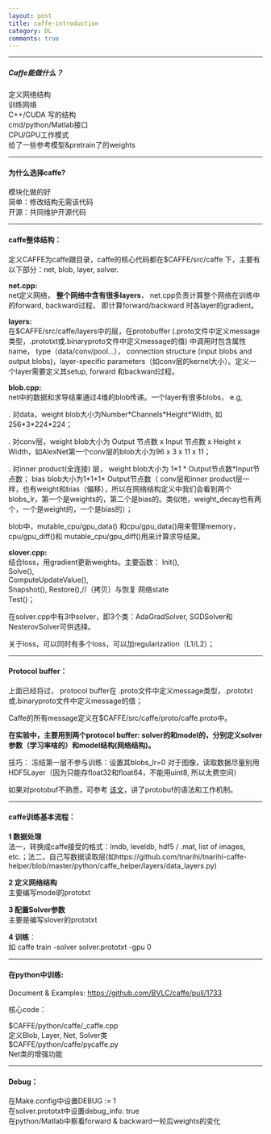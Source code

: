 ```yaml
---
layout: post
title: caffe-introduction
category: DL
comments: true
---
```


***
##### Caffe能做什么？

定义网络结构     
训练网络     
C++/CUDA 写的结构     
cmd/python/Matlab接口     
CPU/GPU工作模式      
给了一些参考模型&pretrain了的weights     
***
#### 为什么选择caffe?

模块化做的好  
简单：修改结构无需该代码  
开源：共同维护开源代码  
***
#### caffe整体结构：

定义CAFFE为caffe跟目录，caffe的核心代码都在$CAFFE/src/caffe 下，主要有以下部分：net, blob, layer, solver.

**net.cpp:**  
net定义网络， **整个网络中含有很多layers**， net.cpp负责计算整个网络在训练中的forward, backward过程， 即计算forward/backward 时各layer的gradient。


**layers:**   
在$CAFFE/src/caffe/layers中的层，在protobuffer (.proto文件中定义message类型，.prototxt或.binaryproto文件中定义message的值) 中调用时包含属性name， type（data/conv/pool…）， connection structure (input blobs and output blobs)，layer-specific parameters（如conv层的kernel大小）。定义一个layer需要定义其setup, forward 和backward过程。


**blob.cpp:**  
net中的数据和求导结果通过4维的blob传递。一个layer有很多blobs， e.g,  

. 对data，weight blob大小为Number\*Channels\*Height\*Width, 如256\*3\*224\*224；

. 对conv层，weight blob大小为 Output 节点数 x Input 节点数 x Height x Width，如AlexNet第一个conv层的blob大小为96 x 3 x 11 x 11；  

. 对inner product(全连接) 层， weight blob大小为 1\*1 \* Output节点数\*Input节点数； bias blob大小为1\*1\*1\* Output节点数（ conv层和inner product层一样，也有weight和bias（偏移），所以在网络结构定义中我们会看到两个blobs\_lr，第一个是weights的，第二个是bias的。类似地，weight\_decay也有两个，一个是weight的，一个是bias的）；


blob中，mutable\_cpu/gpu\_data() 和cpu/gpu\_data()用来管理memory，cpu/gpu_diff()和 mutable\_cpu/gpu\_diff()用来计算求导结果。

**slover.cpp:**   
结合loss，用gradient更新weights。主要函数：
Init(),  
Solve(),   
ComputeUpdateValue(),  
Snapshot(), Restore(),//（拷贝）与恢复 网络state  
Test()；

在solver.cpp中有3中solver，即3个类：AdaGradSolver, SGDSolver和NesterovSolver可供选择。

关于loss，可以同时有多个loss，可以加regularization（L1/L2）；
***
#### Protocol buffer：

上面已经将过， protocol buffer在 .proto文件中定义message类型，.prototxt或.binaryproto文件中定义message的值；  

Caffe的所有message定义在$CAFFE/src/caffe/proto/caffe.proto中。  

**在实验中，主要用到两个protocol buffer: solver的和model的，分别定义solver参数（学习率啥的）和model结构(网络结构)。**

技巧：
冻结第一层不参与训练：设置其blobs_lr=0
对于图像，读取数据尽量别用HDF5Layer（因为只能存float32和float64，不能用uint8, 所以太费空间）

如果对protobuf不熟悉，可参考
[该文](http://www.cnblogs.com/dkblog/archive/2012/03/27/2419010.html)，讲了protobuf的语法和工作机制。

***
#### caffe训练基本流程：

**1 数据处理**  
法一，转换成caffe接受的格式：lmdb, leveldb, hdf5 / .mat, list of images, etc.；法二，自己写数据读取层(如https://github.com/tnarihi/tnarihi-caffe-helper/blob/master/python/caffe\_helper/layers/data\_layers.py)  

**2 定义网络结构**   
主要编写model的prototxt

**3 配置Solver参数**  
主要是编写slover的prototxt

**4 训练**：  
如 caffe train -solver solver.prototxt -gpu 0


***
#### 在python中训练:
Document & Examples: https://github.com/BVLC/caffe/pull/1733

核心code：

$CAFFE/python/caffe/\_caffe.cpp   
定义Blob, Layer, Net, Solver类  
$CAFFE/python/caffe/pycaffe.py   
Net类的增强功能
***
#### Debug：

在Make.config中设置DEBUG := 1  
在solver.prototxt中设置debug_info: true  
在python/Matlab中察看forward & backward一轮后weights的变化  
